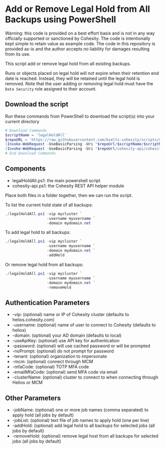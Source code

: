 # Add or Remove Legal Hold from All Backups using PowerShell

Warning: this code is provided on a best effort basis and is not in any way officially supported or sanctioned by Cohesity. The code is intentionally kept simple to retain value as example code. The code in this repository is provided as-is and the author accepts no liability for damages resulting from its use.

This script add or remove legal hold from all existing backups.

Runs or objects placed on legal hold will not expire when their retention end date is reached. Instead, they will be retained until the legal hold is removed. Note that the user adding or removing legal hold must have the `Data Security` role assigned to their account.

## Download the script

Run these commands from PowerShell to download the script(s) into your current directory

```powershell
# Download Commands
$scriptName = 'legalHoldAll'
$repoURL = 'https://raw.githubusercontent.com/bseltz-cohesity/scripts/master/powershell'
(Invoke-WebRequest -UseBasicParsing -Uri "$repoUrl/$scriptName/$scriptName.ps1").content | Out-File "$scriptName.ps1"; (Get-Content "$scriptName.ps1") | Set-Content "$scriptName.ps1"
(Invoke-WebRequest -UseBasicParsing -Uri "$repoUrl/cohesity-api/cohesity-api.ps1").content | Out-File cohesity-api.ps1; (Get-Content cohesity-api.ps1) | Set-Content cohesity-api.ps1
# End Download Commands
```

## Components

* legalHoldAll.ps1: the main powershell script
* cohesity-api.ps1: the Cohesity REST API helper module

Place both files in a folder together, then we can run the script.

To list the current hold state of all backups:

```powershell
./legalHoldAll.ps1 -vip mycluster `
                   -username myusername `
                   -domain mydomain.net
```

To add legal hold to all backups:

```powershell
./legalHoldAll.ps1 -vip mycluster `
                   -username myusername `
                   -domain mydomain.net `
                   -addHold
```

Or remove legal hold from all backups:

```powershell
./legalHoldAll.ps1 -vip mycluster `
                   -username myusername `
                   -domain mydomain.net `
                   -removeHold
```

## Authentication Parameters

* -vip: (optional) name or IP of Cohesity cluster (defaults to helios.cohesity.com)
* -username: (optional) name of user to connect to Cohesity (defaults to helios)
* -domain: (optional) your AD domain (defaults to local)
* -useApiKey: (optional) use API key for authentication
* -password: (optional) will use cached password or will be prompted
* -noPrompt: (optional) do not prompt for password
* -tenant: (optional) organization to impersonate
* -mcm: (optional) connect through MCM
* -mfaCode: (optional) TOTP MFA code
* -emailMfaCode: (optional) send MFA code via email
* -clusterName: (optional) cluster to connect to when connecting through Helios or MCM

## Other Parameters

* -jobName: (optional) one or more job names (comma separated) to apply hold (all jobs by default)
* -jobList: (optional) text file of job names to apply hold (one per line)
* -addHold: (optional) add legal hold to all backups for selected jobs (all jobs by default)
* -removeHold: (optional) remove legal host from all backups for selected jobs (all jobs by default)

